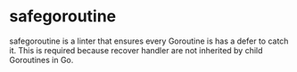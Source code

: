 # safegoroutine

safegoroutine is a linter that ensures every Goroutine is has a defer to catch it. This is required because recover handler are not inherited by child Goroutines in Go.
